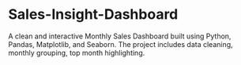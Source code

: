 # Sales-Insight-Dashboard
A clean and interactive Monthly Sales Dashboard built using Python, Pandas, Matplotlib, and Seaborn. The project includes data cleaning, monthly grouping, top month highlighting.
